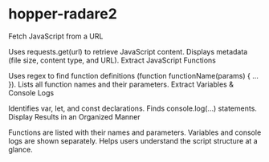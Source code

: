 # hopper-radare2

Fetch JavaScript from a URL

Uses requests.get(url) to retrieve JavaScript content.
Displays metadata (file size, content type, and URL).
Extract JavaScript Functions

Uses regex to find function definitions (function functionName(params) { ... }).
Lists all function names and their parameters.
Extract Variables & Console Logs

Identifies var, let, and const declarations.
Finds console.log(...) statements.
Display Results in an Organized Manner

Functions are listed with their names and parameters.
Variables and console logs are shown separately.
Helps users understand the script structure at a glance.
